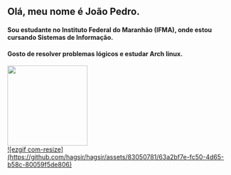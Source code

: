 ## Olá, meu nome é João Pedro.
 #### Sou estudante no Instituto Federal do Maranhão (IFMA), onde estou cursando Sistemas de Informação.
 #### Gosto de resolver problemas lógicos e estudar Arch linux.
 <div>
	<a href="https://beacons.ai/hagsir">
	<img height=180em" src="https://github-readme-stats.vercel.app/api/top-langs/?username=hagsir&layout=compact&langs_count=16&theme=dark"/> 
</div>
![ezgif com-resize](https://github.com/hagsir/hagsir/assets/83050781/63a2bf7e-fc50-4d65-b58c-80059f5de806)
